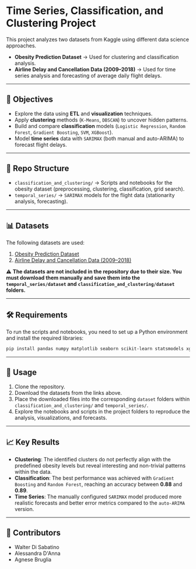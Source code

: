 
# Time Series, Classification, and Clustering Project

This project analyzes two datasets from Kaggle using different data science approaches.

  * **Obesity Prediction Dataset** → Used for clustering and classification analysis.
  * **Airline Delay and Cancellation Data (2009–2018)** → Used for time series analysis and forecasting of average daily flight delays.

-----

## 🎯 Objectives

  * Explore the data using **ETL** and **visualization** techniques.
  * Apply **clustering** methods (`K-Means`, `DBSCAN`) to uncover hidden patterns.
  * Build and compare **classification** models (`Logistic Regression`, `Random Forest`, `Gradient Boosting`, `SVM`, `XGBoost`).
  * Model **time series** data with `SARIMAX` (both manual and auto-ARIMA) to forecast flight delays.

-----

## 📂 Repo Structure

  * `classification_and_clustering/` → Scripts and notebooks for the obesity dataset (preprocessing, clustering, classification, grid search).
  * `temporal_series/` → `SARIMAX` models for the flight data (stationarity analysis, forecasting).

-----

## 📊 Datasets

The following datasets are used:

1.  [Obesity Prediction Dataset](https://www.google.com/search?q=https://www.kaggle.com/datasets/mrsimple07/obesity-prediction-dataset-cleaned-and-processed)
2.  [Airline Delay and Cancellation Data (2009–2018)](https://www.kaggle.com/datasets/yuanyuwendymu/airline-delay-and-cancellation-data-2009-2018)

⚠️ **The datasets are not included in the repository due to their size. You must download them manually and save them into the `temporal_series/dataset` and `classification_and_clustering/dataset` folders.**

-----

## 🛠️ Requirements

To run the scripts and notebooks, you need to set up a Python environment and install the required libraries:

```bash
pip install pandas numpy matplotlib seaborn scikit-learn statsmodels xgboost pmdarima yellowbrick jupyter
```

-----

## 🚀 Usage

1.  Clone the repository.
2.  Download the datasets from the links above.
3.  Place the downloaded files into the corresponding `dataset` folders within `classification_and_clustering/` and `temporal_series/`.
4.  Explore the notebooks and scripts in the project folders to reproduce the analysis, visualizations, and forecasts.

-----

## 📈 Key Results

  * **Clustering**: The identified clusters do not perfectly align with the predefined obesity levels but reveal interesting and non-trivial patterns within the data.
  * **Classification**: The best performance was achieved with `Gradient Boosting` and `Random Forest`, reaching an accuracy between **0.88** and **0.89**.
  * **Time Series**: The manually configured `SARIMAX` model produced more realistic forecasts and better error metrics compared to the `auto-ARIMA` version.

-----

## 👥 Contributors

  * Walter Di Sabatino
  * Alessandra D'Anna
  * Agnese Bruglia